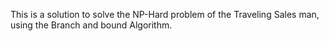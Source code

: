 This is a solution to solve the NP-Hard problem of the Traveling Sales man, using the Branch and bound Algorithm.